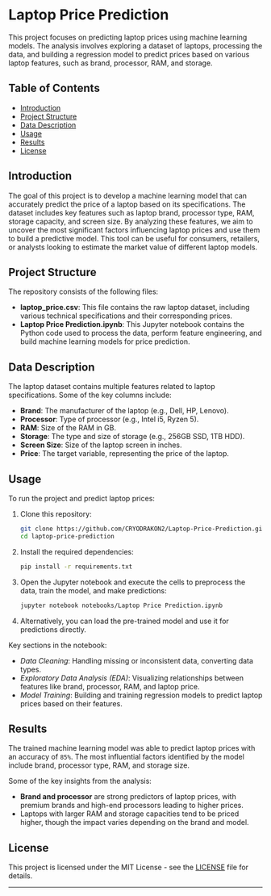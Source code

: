 
# Laptop Price Prediction

This project focuses on predicting laptop prices using machine learning models. The analysis involves exploring a dataset of laptops, processing the data, and building a regression model to predict prices based on various laptop features, such as brand, processor, RAM, and storage.

## Table of Contents
- [Introduction](#introduction)
- [Project Structure](#project-structure)
- [Data Description](#data-description)
- [Usage](#usage)
- [Results](#results)
- [License](#license)

## Introduction

The goal of this project is to develop a machine learning model that can accurately predict the price of a laptop based on its specifications. The dataset includes key features such as laptop brand, processor type, RAM, storage capacity, and screen size. By analyzing these features, we aim to uncover the most significant factors influencing laptop prices and use them to build a predictive model. This tool can be useful for consumers, retailers, or analysts looking to estimate the market value of different laptop models.

## Project Structure

The repository consists of the following files:

- **laptop_price.csv**: This file contains the raw laptop dataset, including various technical specifications and their corresponding prices.
- **Laptop Price Prediction.ipynb**: This Jupyter notebook contains the Python code used to process the data, perform feature engineering, and build machine learning models for price prediction.

## Data Description

The laptop dataset contains multiple features related to laptop specifications. Some of the key columns include:

- **Brand**: The manufacturer of the laptop (e.g., Dell, HP, Lenovo).
- **Processor**: Type of processor (e.g., Intel i5, Ryzen 5).
- **RAM**: Size of the RAM in GB.
- **Storage**: The type and size of storage (e.g., 256GB SSD, 1TB HDD).
- **Screen Size**: Size of the laptop screen in inches.
- **Price**: The target variable, representing the price of the laptop.

## Usage

To run the project and predict laptop prices:

1. Clone this repository:
   ```bash
   git clone https://github.com/CRYODRAKON2/Laptop-Price-Prediction.git
   cd laptop-price-prediction
   ```

2. Install the required dependencies:
   ```bash
   pip install -r requirements.txt
   ```

3. Open the Jupyter notebook and execute the cells to preprocess the data, train the model, and make predictions:
   ```bash
   jupyter notebook notebooks/Laptop Price Prediction.ipynb
   ```

4. Alternatively, you can load the pre-trained model and use it for predictions directly.

Key sections in the notebook:
- *Data Cleaning*: Handling missing or inconsistent data, converting data types.
- *Exploratory Data Analysis (EDA)*: Visualizing relationships between features like brand, processor, RAM, and laptop price.
- *Model Training*: Building and training regression models to predict laptop prices based on their features.

## Results

The trained machine learning model was able to predict laptop prices with an accuracy of `85%`. The most influential factors identified by the model include brand, processor type, RAM, and storage size.

Some of the key insights from the analysis:
- **Brand and processor** are strong predictors of laptop prices, with premium brands and high-end processors leading to higher prices.
- Laptops with larger RAM and storage capacities tend to be priced higher, though the impact varies depending on the brand and model.

## License

This project is licensed under the MIT License - see the [LICENSE](LICENSE) file for details.

---
